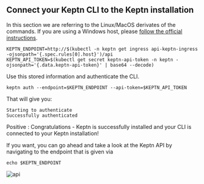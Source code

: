 ## Connect your Keptn CLI to the Keptn installation

In this section we are referring to the Linux/MacOS derivates of the commands. If you are using a Windows host, please [follow the official instructions](https://keptn.sh/docs/0.7.x/operate/install/#authenticate-keptn-cli).

<!-- command -->
```
KEPTN_ENDPOINT=http://$(kubectl -n keptn get ingress api-keptn-ingress -ojsonpath='{.spec.rules[0].host}')/api
KEPTN_API_TOKEN=$(kubectl get secret keptn-api-token -n keptn -ojsonpath='{.data.keptn-api-token}' | base64 --decode)
```

Use this stored information and authenticate the CLI.

<!-- command -->
```
keptn auth --endpoint=$KEPTN_ENDPOINT --api-token=$KEPTN_API_TOKEN
```

That will give you:
```
Starting to authenticate
Successfully authenticated
```

Positive
: Congratulations - Keptn is successfully installed and your CLI is connected to your Keptn installation!

If you want, you can go ahead and take a look at the Keptn API by navigating to the endpoint that is given via

<!-- debug -->
```
echo $KEPTN_ENDPOINT
```

![api](./assets/keptn-api.png)